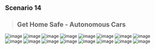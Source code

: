 ## Scenario 14
> ## Get Home Safe - Autonomous Cars

<img alt="image" src="https://github.com/Brindha-m/AWS_Games/assets/72887609/48dc6e35-22fe-4e16-8895-c53520183aab">
<img alt="image" src="https://github.com/Brindha-m/AWS_Games/assets/72887609/2411ea4a-e36b-47ca-8cf3-cfdaa9db4ca3">
<img alt="image" src="https://github.com/Brindha-m/AWS_Games/assets/72887609/18120340-8007-417c-9c40-802f0a28bfee">
<img alt="image" src="https://github.com/Brindha-m/AWS_Games/assets/72887609/4c48e815-d3e8-4840-828d-0ff8d01e4ea8">
<img alt="image" src="https://github.com/Brindha-m/AWS_Games/assets/72887609/43618777-4e7e-4685-84e8-e983376774e5">
<img alt="image" src="https://github.com/Brindha-m/AWS_Games/assets/72887609/6f6b03a7-10ce-4b49-a5a9-66ce21d86281">
<img alt="image" src="https://github.com/Brindha-m/AWS_Games/assets/72887609/f0b8b4a1-049c-4807-9682-575b90d48e6d">
<img alt="image" src="https://github.com/Brindha-m/AWS_Games/assets/72887609/60087d4b-9c72-44dd-be25-dd84c41f8050">
<img alt="image" src="https://github.com/Brindha-m/AWS_Games/assets/72887609/7e8b59b4-04c2-44a4-9606-00b906ab5187">
<img alt="image" src="https://github.com/Brindha-m/AWS_Games/assets/72887609/b3407a19-b449-47df-ac4d-ce2fe2e11e8e">
<img alt="image" src="https://github.com/Brindha-m/AWS_Games/assets/72887609/60a301de-6684-414a-90c0-4ef473b5c648">
<img alt="image" src="https://github.com/Brindha-m/AWS_Games/assets/72887609/c66fcef7-f966-4f2c-b888-86ddbb32405f">
<img alt="image" src="https://github.com/Brindha-m/AWS_Games/assets/72887609/8479ef2b-0ab1-465e-b28e-f4dec2f29503">
<img alt="image" src="https://github.com/Brindha-m/AWS_Games/assets/72887609/e88b25a0-af03-4a6a-833b-753c611511f7">
<img alt="image" src="https://github.com/Brindha-m/AWS_Games/assets/72887609/95274d11-59e5-4db9-be17-e692da21665c">
<img alt="image" src="https://github.com/Brindha-m/AWS_Games/assets/72887609/ec807a15-79b5-4364-b50c-d62fe7a9a453">
